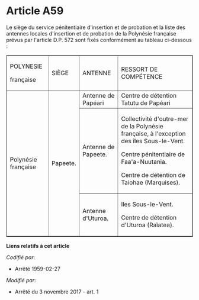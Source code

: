 # Article A59

Le siège du service pénitentiaire d'insertion et de probation et la liste des antennes locales d'insertion et de probation de
la Polynésie française prévus par l'article D.P. 572 sont fixés conformément au tableau ci-dessous :

<table cellspacing="0" cellpadding="0" align="center" border="1">
  <tbody>
    <tr>
      <td>

POLYNESIE

française

</td>
      <td>

SIÈGE

</td>
      <td>

ANTENNE

</td>
      <td>

RESSORT DE COMPÉTENCE

</td>
    </tr>
    <tr>
      <td rowspan="3">

Polynésie française

</td>
      <td rowspan="3">

Papeete.

</td>
      <td>Antenne de Papéari</td>
      <td>Centre de détention Tatutu de Papéari</td>
    </tr>
    <tr>
      <td>

Antenne de Papeete.

</td>
      <td>

Collectivité d'outre-mer de la Polynésie française, à l'exception des îles Sous-le-Vent.

Centre pénitentiaire de Faa'a-Nuutania.

Centre de détention de Taiohae (Marquises).

</td>
    </tr>
    <tr>
      <td>

Antenne d'Uturoa.

</td>
      <td>

Iles Sous-le-Vent.

Centre de détention d'Uturoa (Raïatea).

</td>
    </tr>
  </tbody>
</table>

**Liens relatifs à cet article**

_Codifié par_:

  - Arrêté 1959-02-27

_Modifié par_:

  - Arrêté du 3 novembre 2017 - art. 1
